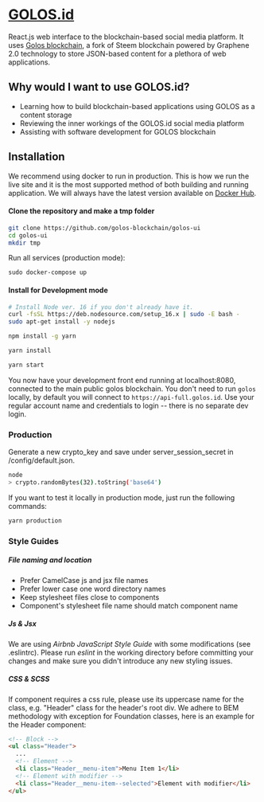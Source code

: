 # [GOLOS.id](https://golos.id)

React.js web interface to the blockchain-based social media platform. It uses [Golos blockchain](https://github.com/golos-blockchain/golos), a fork of Steem blockchain powered by Graphene 2.0 technology to store JSON-based content for a plethora of web applications.   
## Why would I want to use GOLOS.id?
* Learning how to build blockchain-based applications using GOLOS as a content storage
* Reviewing the inner workings of the GOLOS.id social media platform
* Assisting with software development for GOLOS blockchain

## Installation

We recommend using docker to run in production. This is how we run the live site and it is the most supported method of both building and running application. We will always have the latest version available on [Docker Hub](https://hub.docker.com/r/golosblockchain/web-ui/tags).

#### Clone the repository and make a tmp folder
```bash
git clone https://github.com/golos-blockchain/golos-ui
cd golos-ui
mkdir tmp
```

Run all services (production mode):
```
sudo docker-compose up
```

#### Install for Development mode

```bash
# Install Node ver. 16 if you don't already have it.
curl -fsSL https://deb.nodesource.com/setup_16.x | sudo -E bash -
sudo apt-get install -y nodejs

npm install -g yarn

yarn install

yarn start
```

You now have your development front end running at localhost:8080, connected to the main public golos blockchain. You don't need to run ```golos``` locally, by default you will connect to ```https://api-full.golos.id```.  Use your regular account name and credentials to login -- there is no separate dev login.

### Production
Generate a new crypto_key and save under server_session_secret in /config/default.json.

```bash
node
> crypto.randomBytes(32).toString('base64')
```

If you want to test it locally in production mode, just run the following commands:

```bash
yarn production
```

### Style Guides

##### File naming and location
- Prefer CamelCase js and jsx file names
- Prefer lower case one word directory names
- Keep stylesheet files close to components
- Component's stylesheet file name should match component name

##### Js & Jsx
We are using _Airbnb JavaScript Style Guide_ with some modifications (see .eslintrc).
Please run _eslint_ in the working directory before committing your changes and make sure you didn't introduce any new styling issues.

##### CSS & SCSS
If component requires a css rule, please use its uppercase name for the class, e.g. "Header" class for the header's root div.
We adhere to BEM methodology with exception for Foundation classes, here is an example for the Header component:

```html
<!-- Block -->
<ul class="Header">
  ...
  <!-- Element -->
  <li class="Header__menu-item">Menu Item 1</li>
  <!-- Element with modifier -->
  <li class="Header__menu-item--selected">Element with modifier</li>
</ul>
```
